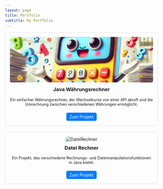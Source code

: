 ```yaml
---
layout: page
title: Portfolio
subtitle: My Portfolio
---
```


<style>
  .project-grid {
    display: grid;
    grid-template-columns: repeat(auto-fill, minmax(250px, 1fr));
    gap: 20px;
  }
  .project-card {
    border: 1px solid #ddd;
    border-radius: 8px;
    padding: 15px;
    text-align: center;
    transition: transform 0.3s ease;
  }
  .project-card:hover {
    transform: translateY(-5px);
    box-shadow: 0 5px 15px rgba(0,0,0,0.1);
  }
  .project-image {
    width: 100%;
    height: 150px;
    object-fit: cover;
    border-radius: 5px;
  }
  .project-title {
    margin-top: 10px;
    font-weight: bold;
  }
  .project-description {
    margin: 10px 0;
    font-size: 0.9em;
  }
  .project-link {
    display: inline-block;
    margin-top: 10px;
    padding: 5px 10px;
    background-color: #007bff;
    color: white;
    text-decoration: none;
    border-radius: 5px;
  }
</style>

<div class="project-grid">
  <div class="project-card">
    <img src="assets/img/DateiRechner.png?text=JavaWaehrungRechner" alt="JavaWaehrungRechner" class="project-image">
    <h3 class="project-title">Java Währungsrechner</h3>
    <p class="project-description">Ein einfacher Währungsrechner, der Wechselkurse von einer API abruft und die Umrechnung zwischen verschiedenen Währungen ermöglicht.</p>
    <a href="https://github.com/nik1q/JavaWaehrungRechner" class="project-link">Zum Projekt</a>
  </div>
  
  <div class="project-card">
    <img src="assets/img/Java Währungsrechner.png?text=DateiRechner" alt="DateiRechner" class="project-image">
    <h3 class="project-title">Datei Rechner</h3>
    <p class="project-description">Ein Projekt, das verschiedene Rechnungs- und Dateimanipulationsfunktionen in Java bietet.</p>
    <a href="https://github.com/nik1q/DateiRechner" class="project-link">Zum Projekt</a>
  </div>
</div>
